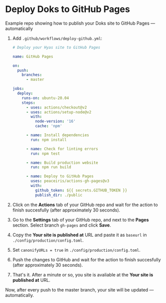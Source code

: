 # Deploy Doks to GitHub Pages

Example repo showing how to publish your Doks site to GitHub Pages — automatically

1. Add `.github/workflows/deploy-github.yml`:

    ```yml
    # Deploy your Hyas site to GitHub Pages

    name: GitHub Pages

    on:
      push:
        branches:
          - master

    jobs:
      deploy:
        runs-on: ubuntu-20.04
        steps:
          - uses: actions/checkout@v2
          - uses: actions/setup-node@v2
            with:
              node-version: '16'
              cache: 'npm'

          - name: Install dependencies
            run: npm install

          - name: Check for linting errors
            run: npm test

          - name: Build production website
            run: npm run build

          - name: Deploy to GitHub Pages
            uses: peaceiris/actions-gh-pages@v3
            with:
              github_token: ${{ secrets.GITHUB_TOKEN }}
              publish_dir: ./public
    ```

2. Click on the __Actions__ tab of your GitHub repo and wait for the action to finish succesfully (after approximately 30 seconds).

3. Go to the __Settings__ tab of your GitHub repo, and next to the __Pages__ section. Select branch `gh-pages` and click __Save__.

4. Copy the __Your site is published at__ URL and paste it as `baseurl` in `./config/production/config.toml`.

5. Set `canonifyURLs = true` in `./config/production/config.toml`.

6. Push the changes to GitHub and wait for the action to finish succesfully (after approximately 30 seconds).

7. That's it. After a minute or so, you site is avaliable at the __Your site is published at__ URL.

Now, after every push to the master branch, your site will be updated — automatically.
